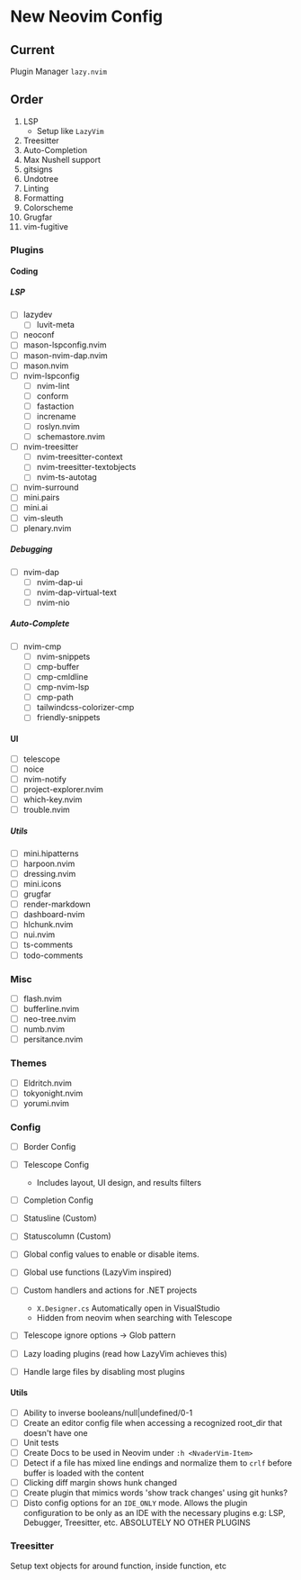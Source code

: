 # New Neovim Config

## Current

Plugin Manager
`lazy.nvim`

## Order

1. LSP
   - Setup like `LazyVim`
2. Treesitter
3. Auto-Completion
4. Max Nushell support
5. gitsigns
6. Undotree
7. Linting
8. Formatting
9. Colorscheme
10. Grugfar
11. vim-fugitive

### Plugins

#### Coding

##### LSP

- [ ] lazydev
  - [ ] luvit-meta
- [ ] neoconf
- [ ] mason-lspconfig.nvim
- [ ] mason-nvim-dap.nvim
- [ ] mason.nvim
- [ ] nvim-lspconfig
  - [ ] nvim-lint
  - [ ] conform
  - [ ] fastaction
  - [ ] increname
  - [ ] roslyn.nvim
  - [ ] schemastore.nvim
- [ ] nvim-treesitter
  - [ ] nvim-treesitter-context
  - [ ] nvim-treesitter-textobjects
  - [ ] nvim-ts-autotag
- [ ] nvim-surround
- [ ] mini.pairs
- [ ] mini.ai
- [ ] vim-sleuth
- [ ] plenary.nvim

##### Debugging

- [ ] nvim-dap
  - [ ] nvim-dap-ui
  - [ ] nvim-dap-virtual-text
  - [ ] nvim-nio

##### Auto-Complete

- [ ] nvim-cmp
  - [ ] nvim-snippets
  - [ ] cmp-buffer
  - [ ] cmp-cmldline
  - [ ] cmp-nvim-lsp
  - [ ] cmp-path
  - [ ] tailwindcss-colorizer-cmp
  - [ ] friendly-snippets

#### UI

- [ ] telescope
- [ ] noice
- [ ] nvim-notify
- [ ] project-explorer.nvim
- [ ] which-key.nvim
- [ ] trouble.nvim

##### Utils

- [ ] mini.hipatterns
- [ ] harpoon.nvim
- [ ] dressing.nvim
- [ ] mini.icons
- [ ] grugfar
- [ ] render-markdown
- [ ] dashboard-nvim
- [ ] hlchunk.nvim
- [ ] nui.nvim
- [ ] ts-comments
- [ ] todo-comments

### Misc

- [ ] flash.nvim
- [ ] bufferline.nvim
- [ ] neo-tree.nvim
- [ ] numb.nvim
- [ ] persitance.nvim

### Themes

- [ ] Eldritch.nvim
- [ ] tokyonight.nvim
- [ ] yorumi.nvim

### Config

- [ ] Border Config
- [ ] Telescope Config
  - Includes layout, UI design, and results filters
- [ ] Completion Config
- [ ] Statusline (Custom)
- [ ] Statuscolumn (Custom)

- [ ] Global config values to enable or disable items.
- [ ] Global use functions (LazyVim inspired)
- [ ] Custom handlers and actions for .NET projects
  - `X.Designer.cs` Automatically open in VisualStudio
  - Hidden from neovim when searching with Telescope
- [ ] Telescope ignore options -> Glob pattern
- [ ] Lazy loading plugins (read how LazyVim achieves this)
- [ ] Handle large files by disabling most plugins

#### Utils

- [ ] Ability to inverse booleans/null|undefined/0-1
- [ ] Create an editor config file when accessing a recognized root_dir that doesn't have one
- [ ] Unit tests
- [ ] Create Docs to be used in Neovim under `:h <NvaderVim-Item>`
- [ ] Detect if a file has mixed line endings and normalize them to `crlf` before buffer is loaded with the content
- [ ] Clicking diff margin shows hunk changed
- [ ] Create plugin that mimics words 'show track changes' using git hunks?
- [ ] Disto config options for an `IDE_ONLY` mode. Allows the plugin configuration to be only as an IDE with the necessary plugins e.g: LSP, Debugger, Treesitter, etc. ABSOLUTELY NO OTHER PLUGINS

### Treesitter

Setup text objects for around function, inside function, etc
